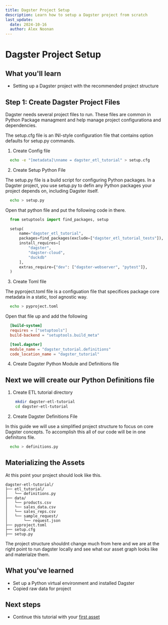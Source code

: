 ```yaml
---
title: Dagster Project Setup
description: Learn how to setup a Dagster project from scratch
last_update:
  date: 2024-10-16
  author: Alex Noonan
---
```


# Dagster Project Setup

## What you'll learn

- Setting up a Dagster project with the recommended project structure


## Step 1: Create Dagster Project Files

Dagster needs several project files to run. These files are common in Python Package managment and help manage project configurationa and dependencies. 

The setup.cfg file is an INI-style configuration file that contains option defaults for setup.py commands. 

1. Create Config file

  ```bash title="Create Config file"
    echo -e "[metadata]\nname = dagster_etl_tutorial" > setup.cfg
  ```

2. Create Setup Python File

The setup.py file is a build script for configuring Python packages. In a Dagster project, you use setup.py to defin any Python packages your project depends on, including Dagster itself. 

  ```bash title="Create Setup file"
    echo > setup.py
  ```


Open that python file and put the following code in there. 


  ```python title="Setup.py"
    from setuptools import find_packages, setup

    setup(
        name="dagster_etl_tutorial",
        packages=find_packages(exclude=["dagster_etl_tutorial_tests"]),
        install_requires=[
            "dagster",
            "dagster-cloud",
            "duckdb"
        ],
        extras_require={"dev": ["dagster-webserver", "pytest"]},
    )
  ```
3. Create Toml file

The pyproject.toml file is a configuation file that specifices package core metadata in a static, tool agnostic way. 


  ```bash title="Create Pyproject file"
    echo > pyproject.toml
  ```

  Open that file up and add the following

  ```toml
    [build-system]
    requires = ["setuptools"]
    build-backend = "setuptools.build_meta"

    [tool.dagster]
    module_name = "dagster_tutorial.definitions"
    code_location_name = "dagster_tutorial"
  ```

4. Create Dagster Python Module and Definitions file


## Next we will create our Python Definitions file 

1. Create ETL tutorial directory

   ```bash title="Create the tutorial directory"
    mkdir dagster-etl-tutorial
    cd dagster-etl-tutorial
   ```

2. Create Dagster Definitions File

In this guide we will use a simplified project structure to focus on core Dagster concepts. To accomplish this all of our code will be in one definitons file. 


  ```bash title="Create definitions.py file"
    echo > definitions.py
  ```

## Materializing the Assets

At this point your project should look like this. 

```
dagster-etl-tutorial/
├── etl_tutorial/
│   └── definitions.py
├── data/
│   └── products.csv
│   └── sales_data.csv
│   └── sales_reps.csv
│   └── sample_request/
│       └── request.json
├── pyproject.toml
├── setup.cfg
├── setup.py
```
The project structure shouldnt change much from here and we are at the right point to run dagster locally and see what our asset graph looks like and materialze them. 



## What you've learned

- Set up a Python virtual environment and installed Dagster
- Copied raw data for project

## Next steps

- Continue this tutorial with your [first asset](/tutorial/your-first-asset)